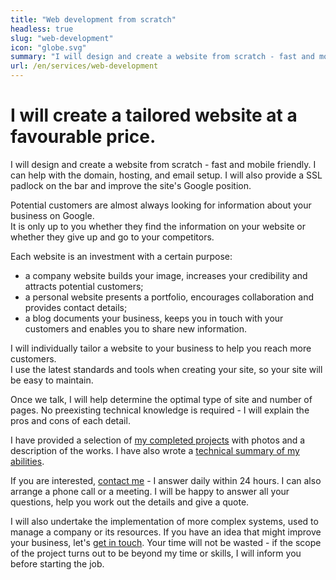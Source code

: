 ```yaml
---
title: "Web development from scratch"
headless: true
slug: "web-development"
icon: "globe.svg"
summary: "I will design and create a website from scratch - fast and mobile friendly. I can help with the domain, hosting, and email setup. I will also provide a SSL padlock on the bar and improve the site's Google position."
url: /en/services/web-development
---
```


# I will create a tailored website at a favourable price.

I will design and create a website from scratch - fast and mobile friendly. I can help with the domain, hosting, and email setup. I will also provide a SSL padlock on the bar and improve the site's Google position.

Potential customers are almost always looking for information about your business on Google.     
It is only up to you whether they find the information on your website or whether they give up and go to your competitors. 

Each website is an investment with a certain purpose:
- a company website builds your image, increases your credibility and attracts potential customers;
- a personal website presents a portfolio, encourages collaboration and provides contact details;
- a blog documents your business, keeps you in touch with your customers and enables you to share new information.

I will individually tailor a website to your business to help you reach more customers.    
I use the latest standards and tools when creating your site, so your site will be easy to maintain.    

Once we talk, I will help determine the optimal type of site and number of pages. No preexisting technical knowledge is required - I will explain the pros and cons of each detail.    
<!--TODO: I have also written an article explaining [the differences between a dynamic and a static website](/blog/dynamic-a-static-page/).-->     

I have provided a selection of [my completed projects](/en/projects/) with photos and a description of the works. I have also wrote a [technical summary of my abilities](/en/about-me/).

If you are interested, [contact me](/en/contact/) - I answer daily within 24 hours. I can also arrange a phone call or a meeting. I will be happy to answer all your questions, help you work out the details and give a quote.

I will also undertake the implementation of more complex systems, used to manage a company or its resources. If you have an idea that might improve your business, let's [get in touch](/en/contact/). Your time will not be wasted - if the scope of the project turns out to be beyond my time or skills, I will inform you before starting the job.